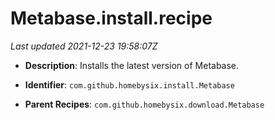 # Metabase.install.recipe

_Last updated 2021-12-23 19:58:07Z_

- **Description**: Installs the latest version of Metabase.

- **Identifier**: `com.github.homebysix.install.Metabase`

- **Parent Recipes**: `com.github.homebysix.download.Metabase`